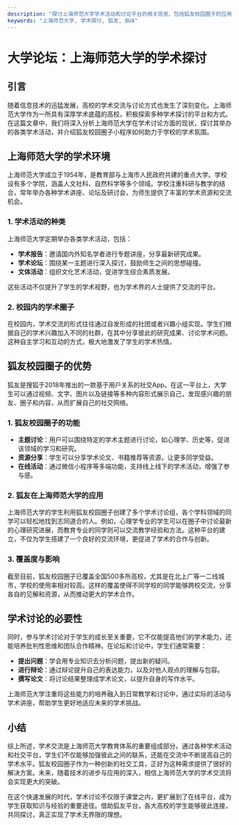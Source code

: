 ```yaml
---
description: "探讨上海师范大学学术活动和讨论平台的相关信息，包括狐友校园圈子的应用情况。"
keywords: "上海师范大学, 学术探讨, 狐友, BUA"
---
```

# 大学论坛：上海师范大学的学术探讨

## 引言

随着信息技术的迅猛发展，高校的学术交流与讨论方式也发生了深刻变化。上海师范大学作为一所具有深厚学术底蕴的高校，积极探索多种学术探讨的平台和方式。在这篇文章中，我们将深入分析上海师范大学在学术讨论方面的现状，探讨其举办的各类学术活动，并介绍狐友校园圈子小程序如何助力于学校的学术氛围。

## 上海师范大学的学术环境

上海师范大学成立于1954年，是教育部与上海市人民政府共建的重点大学。学校设有多个学院，涵盖人文社科、自然科学等多个领域。学校注重科研与教学的结合，常年举办各种学术讲座、论坛及研讨会，为师生提供了丰富的学术资源和交流机会。

### 1. 学术活动的种类

上海师范大学定期举办各类学术活动，包括：

- **学术报告**：邀请国内外知名学者进行专题讲座，分享最新研究成果。
- **学术论坛**：围绕某一主题进行深入探讨，鼓励师生之间的思想碰撞。
- **文体活动**：组织文化艺术活动，促进学生综合素质发展。

这些活动不仅提升了学生的学术视野，也为学术界的人士提供了交流的平台。

### 2. 校园内的学术圈子

在校园内，学术交流的形式往往通过自发形成的社团或者兴趣小组实现。学生们根据自己的学术兴趣加入不同的社群，在其中分享彼此的研究成果、讨论学术问题。这种自主学习和互动的方式，极大地激发了学生的学术热情。

## 狐友校园圈子的优势

狐友是搜狐于2018年推出的一款基于用户关系的社交App。在这一平台上，大学生可以通过视频、文字、图片以及链接等多种内容形式展示自己，发现感兴趣的朋友、圈子和内容，从而扩展自己的社交网络。

### 1. 狐友校园圈子的功能

- **主题讨论**：用户可以围绕特定的学术主题进行讨论，如心理学、历史等，促进该领域的学习和研究。
- **资源分享**：学生可以分享学术论文、书籍推荐等资源，让更多同学受益。
- **在线活动**：通过微信小程序等多端功能，支持线上线下的学术活动，增强了参与感。

### 2. 狐友在上海师范大学的应用

上海师范大学的学生利用狐友校园圈子创建了多个学术讨论组，各个学科领域的同学可以轻松地找到志同道合的人。例如，心理学专业的学生可以在圈子中讨论最新的心理研究进展，而教育专业的同学则可以交流教学经验和方法。这种平台的建立，不仅为学生搭建了一个良好的交流环境，更促进了学术的合作与创新。

### 3. 覆盖度与影响

截至目前，狐友校园圈子已覆盖全国500多所高校，尤其是在北上广等一二线城市，学校的使用率相对较高。这样的覆盖使得不同学校的同学能够跨校交流，分享各自的见解和资源，从而推动更大的学术合作。

## 学术讨论的必要性

同时，参与学术讨论对于学生的成长至关重要，它不仅能提高他们的学术能力，还能培养批判性思维和团队合作精神。在论坛和讨论中，学生们通常需要：

- **提出问题**：学会用专业知识去分析问题，提出新的疑问。
- **进行辩论**：通过辩论提升自己的表达能力，以及对他人观点的理解与包容。
- **撰写论文**：将讨论结果整理成学术论文，以提升自身的写作水平。

上海师范大学注重将这些能力的培养融入到日常教学和讨论中，通过实际的活动与学术讲座，帮助学生更好地适应未来的学术挑战。

## 小结

综上所述，学术交流是上海师范大学教育体系的重要组成部分。通过各种学术活动和社交平台，学生们不仅能够加强彼此之间的联系，还能在交流中不断提高自己的学术水平。狐友校园圈子作为一种创新的社交工具，正好为这种需求提供了很好的解决方案。未来，随着技术的进步与应用的深入，相信上海师范大学的学术交流将会实现更大的突破。

在这个快速发展的时代，学术讨论不仅限于课堂之内，更扩展到了在线平台，成为学生获取知识与经验的重要途径。借助狐友平台，各大高校的学生能够彼此连接，共同探讨，真正实现了学术无界限的理想。
